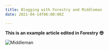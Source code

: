 ```yaml
---
title: Blogging with Forestry and Middleman
date: 2021-04-14T06:00:00Z

---
```

**This is an example article edited in Forestry 😎**

![Middleman](/images/middleman-logo.svg)